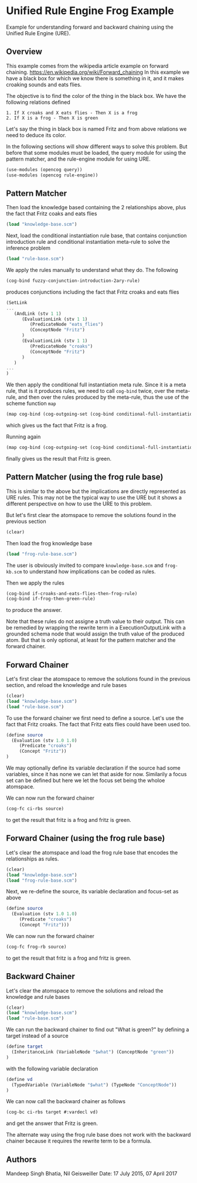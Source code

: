 # Unified Rule Engine Frog Example

Example for understanding forward and backward chaining using the
Unified Rule Engine (URE).

## Overview

This example comes from the wikipedia article example on forward
chaining.  https://en.wikipedia.org/wiki/Forward_chaining In this
example we have a black box for which we know there is something in
it, and it makes croaking sounds and eats flies.

The objective is to find the color of the thing in the black box. We
have the following relations defined

```
1. If X croaks and X eats flies - Then X is a frog
2. If X is a frog - Then X is green
```

Let's say the thing in black box is named Fritz and from above
relations we need to deduce its color.

In the following sections will show different ways to solve this
problem. But before that some modules must be loaded, the query module
for using the pattern matcher, and the rule-engine module for using
URE.

```scheme
(use-modules (opencog query))
(use-modules (opencog rule-engine))
```

## Pattern Matcher

Then load the knowledge based containing the 2 relationships above,
plus the fact that Fritz coaks and eats flies
```scheme
(load "knowledge-base.scm")
```

Next, load the conditional instantiation rule base, that contains
conjunction introduction rule and conditional instantiation meta-rule
to solve the inference problem
```scheme
(load "rule-base.scm")
```

We apply the rules manually to understand what they do. The following
```scheme
(cog-bind fuzzy-conjunction-introduction-2ary-rule)
```
produces conjunctions including the fact that Fritz croaks and eats flies
```scheme
(SetLink
...
   (AndLink (stv 1 1)
      (EvaluationLink (stv 1 1)
         (PredicateNode "eats_flies")
         (ConceptNode "Fritz")
      )
      (EvaluationLink (stv 1 1)
         (PredicateNode "croaks")
         (ConceptNode "Fritz")
      )
   )
...
)
```

We then apply the conditional full instantiation meta rule. Since it
is a meta rule, that is it produces rules, we need to call `cog-bind`
twice, over the meta-rule, and then over the rules produced by the
meta-rule, thus the use of the scheme function `map`
```scheme
(map cog-bind (cog-outgoing-set (cog-bind conditional-full-instantiation-meta-rule)))
```
which gives us the fact that Fritz is a frog.

Running again
```scheme
(map cog-bind (cog-outgoing-set (cog-bind conditional-full-instantiation-meta-rule)))
```
finally gives us the result that Fritz is green.

## Pattern Matcher (using the frog rule base)

This is similar to the above but the implications are directly
represented as URE rules. This may not be the typical way to use the
URE but it shows a different perspective on how to use the URE to this
problem.

But let's first clear the atomspace to remove the solutions found in
the previous section
```scheme
(clear)
```

Then load the frog knowledge base
```scheme
(load "frog-rule-base.scm")
```

The user is obviously invited to compare `knowledge-base.scm` and
`frog-kb.scm` to understand how implications can be coded as rules.

Then we apply the rules
```scheme
(cog-bind if-croaks-and-eats-flies-then-frog-rule)
(cog-bind if-frog-then-green-rule)
```
to produce the answer.

Note that these rules do not assigne a truth value to their
output. This can be remedied by wrapping the rewrite term in a
ExecutionOutputLink with a grounded schema node that would assign the
truth value of the produced atom. But that is only optional, at least
for the pattern matcher and the forward chainer.

## Forward Chainer

Let's first clear the atomspace to remove the solutions found in the
previous section, and reload the knowledge and rule bases
```scheme
(clear)
(load "knowledge-base.scm")
(load "rule-base.scm")
```

To use the forward chainer we first need to define a source. Let's use
the fact that Fritz croaks. The fact that Fritz eats flies could have
been used too.
```scheme
(define source
  (Evaluation (stv 1.0 1.0)
     (Predicate "croaks")
     (Concept "Fritz"))
)
```

We may optionally define its variable declaration if the source had
some variables, since it has none we can let that aside for
now. Similarily a focus set can be defined but here we let the focus
set being the wholoe atomspace.

We can now run the forward chainer
```scheme
(cog-fc ci-rbs source)
```
to get the result that fritz is a frog and fritz is green.

## Forward Chainer (using the frog rule base)

Let's clear the atomspace and load the frog rule base that encodes the
relationships as rules.
```scheme
(clear)
(load "knowledge-base.scm")
(load "frog-rule-base.scm")
```

Next, we re-define the source, its variable declaration and focus-set
as above
```scheme
(define source
  (Evaluation (stv 1.0 1.0)
     (Predicate "croaks")
     (Concept "Fritz")))
```

We can now run the forward chainer
```scheme
(cog-fc frog-rb source)
```
to get the result that fritz is a frog and fritz is green.

## Backward Chainer

Let's clear the atomspace to remove the solutions and reload the
knowledge and rule bases
```scheme
(clear)
(load "knowledge-base.scm")
(load "rule-base.scm")
```

We can run the backward chainer to find out "What is green?" by
defining a target instead of a source
```scheme
(define target
  (InheritanceLink (VariableNode "$what") (ConceptNode "green"))
)
```

with the following variable declaration
```scheme
(define vd
  (TypedVariable (VariableNode "$what") (TypeNode "ConceptNode"))
)
```

We can now call the backward chainer as follows
```scheme
(cog-bc ci-rbs target #:vardecl vd)
```
and get the answer that Fritz is green.

The alternate way using the frog rule base does not work with the
backward chainer because it requires the rewrite term to be a formula.

## Authors

Mandeep Singh Bhatia, Nil Geisweiller
Date: 17 July 2015, 07 April 2017
